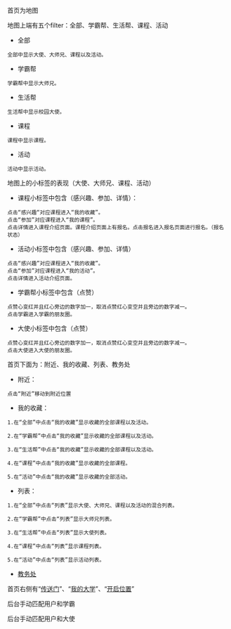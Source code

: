 首页为地图

地图上端有五个filter：全部、学霸帮、生活帮、课程、活动

* 全部

```
全部中显示大使、大师兄、课程以及活动。
```

* 学霸帮

```
学霸帮中显示大师兄。
```

* 生活帮

```
生活帮中显示校园大使。
```

* 课程

```
课程中显示课程。
```

* 活动

```
活动中显示活动。
```

地图上的小标签的表现（大使、大师兄、课程、活动）

* 课程小标签中包含（感兴趣、参加、详情）：

```
点击“感兴趣“对应课程进入“我的收藏”。
点击“参加”对应课程进入“我的课程”。
点击详情进入课程介绍页面。课程介绍页面上有报名。点击报名进入报名页面进行报名。（报名状态）
```

* 活动小标签中包含（感兴趣、参加、详情）

```
点击“感兴趣”对应课程进入“我的收藏”。
点击“参加”对应课程进入“我的活动”。
点击详情进入活动介绍页面。
```

* 学霸帮小标签中包含（点赞）

```
点赞心变红并且红心旁边的数字加一，取消点赞红心变空并且旁边的数字减一。
点击学霸进入学霸的朋友圈。
```

* 大使小标签中包含（点赞）

```
点赞心变红并且红心旁边的数字加一，取消点赞红心变空并且旁边的数字减一。
点击大使进入大使的朋友圈。
```

首页下面为：附近、我的收藏、列表、教务处

* 附近：

```
点击“附近”移动到附近位置
```

* 我的收藏：

```
1.在“全部”中点击“我的收藏”显示收藏的全部课程以及活动。

2.在“学霸帮”中点击“我的收藏”显示收藏的全部课程以及活动。

3.在“生活帮”中点击“我的收藏”显示收藏的全部课程以及活动。

4.在“课程”中点击“我的收藏”显示收藏的全部课程。

5.在“活动”中点击“我的收藏”显示收藏的全部活动。
```

* 列表：

```
1.在“全部”中点击“列表”显示大使、大师兄、课程以及活动的混合列表。

2.在“学霸帮”中点击“列表”显示大师兄列表。

3.在“生活帮”中点击“列表”显示大使列表。

4.在“课程”中点击“列表”显示课程列表。

5.在“活动”中点击“列表”显示活动列表。
```

* [教务处](/product-overview-and-use-cases/functional-requirements/sheng-huo/xiong-mao-jiao-yu/wo-de.md)

首页右侧有“[传送门](/product-overview-and-use-cases/functional-requirements/sheng-huo/xiong-mao-jiao-yu/chuan-song-men.md)”、“[我的大学](/product-overview-and-use-cases/functional-requirements/sheng-huo/xiong-mao-jiao-yu/wo-de-da-xue.md)”、“[开启位置](/product-overview-and-use-cases/functional-requirements/sheng-huo/xiong-mao-jiao-yu/kai-qi-wei-zhi.md)”

后台手动匹配用户和学霸

后台手动匹配用户和大使

